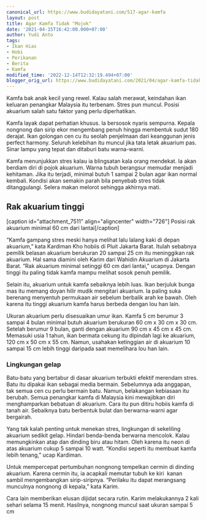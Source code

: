 ```yaml
---
canonical_url: https://www.budidayatani.com/517-agar-kamfa
layout: post
title: Agar Kamfa Tidak "Mojok"
date: '2021-04-15T16:42:00.000+07:00'
author: Yudi Anto
tags:
- Ikan Hias
- Hobi
- Perikanan
- Berita
- Kamfa
modified_time: '2022-12-14T12:32:19.494+07:00'
blogger_orig_url: https://www.budidayatani.com/2021/04/agar-kamfa-tidak.html
---
```


Kamfa bak anak kecil yang rewel. Kalau salah merawat, keindahan ikan keluaran penangkar Malaysia itu terbenam. Stres pun muncul. Posisi akuarium salah satu faktor yang perlu diperhatikan.  
  
Kamfa layak dapat perhatian khusus. Ia bersosok nyaris sempurna. Kepala nongnong dan sirip ekor mengembang penuh hingga membentuk sudut 180 derajat. Ikan golongan cen cu itu seolah penjelmaan dari keanggunan jenis perfect harmony. Seluruh kelebihan itu muncul jika tata letak akuarium pas. Sinar lampu yang tepat dan ditaburi batu warna-warni.  
  
Kamfa menunjukkan stres kalau ia blingsatan kala orang mendekat. Ia akan berdiam diri di pojok akuarium. Warna tubuh berangsur memudar menjadi kehitaman. Jika itu terjadi, minimal butuh 1 sampai 2 bulan agar ikan normal kembali. Kondisi akan semakin parah bila penyebab stres tidak ditanggulangi. Selera makan melorot sehingga akhirnya mati.  
## Rak akuarium tinggi

  
[caption id="attachment\_7511" align="aligncenter" width="726"]![]() Posisi rak akuarium minimal 60 cm dari lantai[/caption]  
  
“Kamfa gampang stres meski hanya melihat lalu lalang kaki di depan akuarium,” kata Kardiman Kho hobiis di Pluit Jakarta Barat. Itulah sebabnya pemilik belasan akuarium berukuran 20 sampai 25 cm itu meninggikan rak akuarium. Hal sama diamini oleh Karim dari Wahidin Akuarium di Jakarta Barat. ”Rak akuarium minimal setinggi 60 cm dari lantai,” ucapnya. Dengan tinggi itu paling tidak kamfa mampu melihat sosok penuh pemilik.  
  
Selain itu, akuarium untuk kamfa sebaiknya lebih luas. Ikan berjuluk bunga mas itu memang doyan hilir mudik mengitari akuarium. Ia paling suka berenang menyentuh permukaan air sebelum berbalik arah ke bawah. Oleh karena itu tinggi akuarium kamfa harus berbeda dengan lou han lain.  
  
Ukuran akuarium perlu disesuaikan umur ikan. Kamfa 5 cm berumur 3 sampai 4 bulan minimal butuh akuarium berukuran 60 cm x 30 cm x 30 cm. Setelah berumur 9 bulan, ganti dengan akuarium 90 cm x 45 cm x 45 cm. Memasuki usia 1 tahun, ikan bermata cekung itu dipindah lagi ke akuarium, 120 cm x 50 cm x 55 cm. Namun, usahakan ketinggian air di akuarium 10 sampai 15 cm lebih tinggi daripada saat memelihara lou han lain.  
### Lingkungan gelap

  
Batu-batu yang bertabur di dasar akuarium terbukti efektif merendam stres. Batu itu dipakai ikan sebagai media bermain. Sebelumnya ada anggapan, tak semua cen cu perlu bermain batu. Namun, belakangan kebiasaan itu berubah. Semua penangkar kamfa di Malaysia kini mewajibkan diri menghamparkan bebatuan di akuarium. Cara itu pun ditiru hobiis kamfa di tanah air. Sebaiknya batu berbentuk bulat dan berwarna-warni agar bergairah.  
  
Yang tak kalah penting untuk menekan stres, lingkungan di sekeliling akuarium sedikit gelap. Hindari benda-benda berwarna mencolok. Kalau memungkinkan atap dan dinding biru atau hitam. Oleh karena itu neon di atas akuarium cukup 5 sampai 10 watt. “Kondisi seperti itu membuat kamfa lebih tenang,” ucap Kardiman.  
  
Untuk mempercepat pertumbuhan nongnong tempelkan cermin di dinding akuarium. Karena cermin itu, ia acapkali memutar tubuh ke kiri  kanan sambil mengembangkan sirip-siripnya. “Perilaku itu dapat merangsang munculnya nongnong di kepala,” kata Karim.  
  
Cara lain memberikan elusan dijidat secara rutin. Karim melakukannya 2 kali sehari selama 15 menit. Hasilnya, nongnong muncul saat ukuran sampai 5 cm